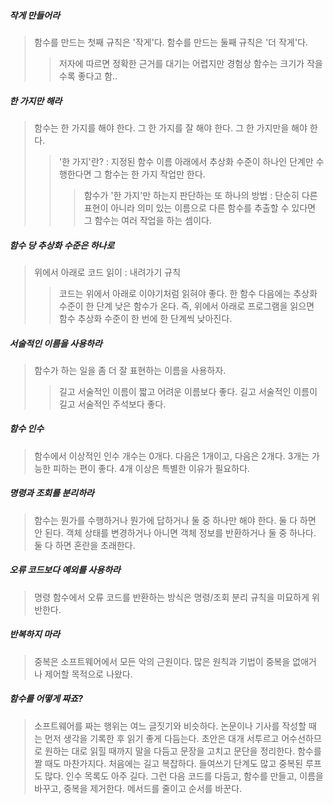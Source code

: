 ##### 작게 만들어라
> 함수를 만드는 첫째 규칙은 '작게'다. 함수를 만드는 둘째 규칙은 '더 작게'다.
> > 저자에 따르면 정확한 근거를 대기는 어렵지만 경험상 함수는 크기가 작을수록 좋다고 함..

##### 한 가지만 해라
> 함수는 한 가지를 해야 한다. 그 한 가지를 잘 해야 한다. 그 한 가지만을 해야 한다.
> > '한 가지'란?
> : 지정된 함수 이름 아래에서 추상화 수준이 하나인 단계만 수행한다면 그 함수는 한 가지 작업만 한다.
> > > 함수가 '한 가지'만 하는지 판단하는 또 하나의 방법 : 단순히 다른 표현이 아니라 의미 있는 이름으로
> 다른 함수를 추출할 수 있다면 그 함수는 여러 작업을 하는 셈이다.

##### 함수 당 추상화 수준은 하나로
> 위에서 아래로 코드 읽이 : 내려가기 규칙 
> > 코드는 위에서 아래로 이야기처럼 읽혀야 좋다. 한 함수 다음에는 추상화 수준이 한 단계 낮은 함수가 온다.
> 즉, 위에서 아래로 프로그램을 읽으면 함수 추상화 수준이 한 번에 한 단계씩 낮아진다. 

##### 서술적인 이름을 사용하라
> 함수가 하는 일을 좀 더 잘 표현하는 이름을 사용하자.
> > 길고 서술적인 이름이 짧고 어려운 이름보다 좋다. 길고 서술적인 이름이 길고 서술적인 주석보다 좋다.

##### 함수 인수
> 함수에서 이상적인 인수 개수는 0개다. 다음은 1개이고, 다음은 2개다. 3개는 가능한 피하는 편이 좋다.
> 4개 이상은 특별한 이유가 필요하다.

##### 명령과 조회를 분리하라
> 함수는 뭔가를 수행하거나 뭔가에 답하거나 둘 중 하나만 해야 한다. 둘 다 하면 안 된다. 객체 상태를 변경하거나 아니면 객체 정보를 반환하거나 둘 중 하나다.
> 둘 다 하면 혼란을 초래한다. 

##### 오류 코드보다 예외를 사용하라
> 명령 함수에서 오류 코드를 반환하는 방식은 명령/조회 분리 규칙을 미묘하게 위반한다.

##### 반복하지 마라
> 중복은 소프트웨어에서 모든 악의 근원이다. 많은 원칙과 기법이 중복을 없애거나 제어할 목적으로 나왔다.

##### 함수를 어떻게 짜죠?
> 소프트웨어를 짜는 행위는 여느 글짓기와 비슷하다. 논문이나 기사를 작성할 때는 먼저 생각을 기록한 후 읽기 좋게 다듬는다. 초안은 대개 서투르고 어수선하므로
> 원하는 대로 읽힐 때까지 말을 다듬고 문장을 고치고 문단을 정리한다. 함수를 짤 때도 마찬가지다. 처음에는 길고 복잡하다. 들여쓰기 단계도 많고 중복된 루프도 많다.
> 인수 목록도 아주 길다. 그런 다음 코드를 다듬고, 함수를 만들고, 이름을 바꾸고, 중복을 제거한다. 메서드를 줄이고 순서를 바꾼다.